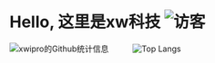 # Hello, 这里是**xw科技** ![访客](https://visitor-badge.glitch.me/badge?page_id=page.id&left_color=green&right_color=blue)
![xwipro的Github统计信息](https://github-readme-stats.vercel.app/api?username=xwipro&hide=prs,contribs&show_icons=true&theme=tokyonight&locale=cn&count_private=false)&emsp;&emsp;&emsp;![Top Langs](https://github-readme-stats.vercel.app/api/top-langs/?username=xwipro)







